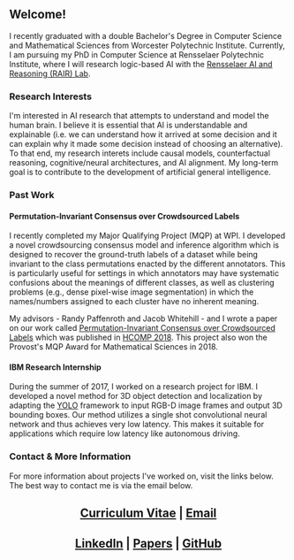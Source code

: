 ## Welcome!
I recently graduated with a double Bachelor's Degree in Computer Science and Mathematical Sciences from Worcester Polytechnic Institute. Currently, I am pursuing my PhD in Computer Science at Rensselaer Polytechnic Institute, where I will research logic-based AI with the [Rensselaer AI and Reasoning (RAIR) Lab](https://rair.cogsci.rpi.edu/).

### Research Interests
I'm interested in AI research that attempts to understand and model the human brain. I believe it is essential that AI is understandable and explainable (i.e. we can understand how it arrived at some decision and it can explain why it made some decision instead of choosing an alternative). To that end, my research interets include causal models, counterfactual reasoning, cognitive/neural architectures, and AI alignment. My long-term goal is to contribute to the development of artificial general intelligence.

### Past Work

#### Permutation-Invariant Consensus over Crowdsourced Labels
I recently completed my Major Qualifying Project (MQP) at WPI. I developed a novel crowdsourcing consensus model and inference algorithm which is designed to recover the ground-truth labels of a dataset while being invariant to the class permutations enacted by the different annotators. This is particularly useful for settings in which annotators may have systematic confusions about the meanings of different classes, as well as clustering problems (e.g., dense pixel-wise image segmentation) in which the names/numbers assigned to each cluster have no inherent meaning.

My advisors - Randy Paffenroth and Jacob Whitehill - and I wrote a paper on our work called [Permutation-Invariant Consensus over Crowdsourced Labels](https://mjgiancola.github.io/papers/Giancola_Paffenroth_Whitehill_2018.pdf) which was published in [HCOMP 2018](https://www.aaai.org/Library/HCOMP/hcomp18contents.php). This project also won the Provost's MQP Award for Mathematical Sciences in 2018.

#### IBM Research Internship
During the summer of 2017, I worked on a research project for IBM. I developed a novel method for 3D object detection and localization by adapting the [YOLO](https://pjreddie.com/darknet/yolo/) framework to input RGB-D image frames and output 3D bounding boxes. Our method utilizes a single shot convolutional neural network and thus achieves very low latency. This makes it suitable for applications which require low latency like autonomous driving.

### Contact & More Information
For more information about projects I've worked on, visit the links below. The best way to contact me is via the email below.

<center> <h2> <a href="https://www.overleaf.com/read/tqfwmzqwdyvt">Curriculum Vitae</a> | <a href="mailto:giancm@rpi.edu">Email</a> </h2> </center>

<center> <h2> <a href="https://linkedin.com/in/mjgiancola">LinkedIn</a> | <a href="https://mjgiancola.github.io/papers">Papers</a> | <a href="https://github.com/mjgiancola">GitHub</a> </h2> </center>
